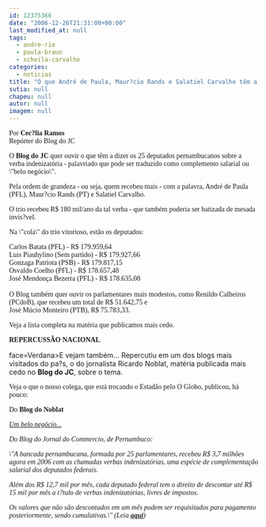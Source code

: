 ```yaml
---
id: 12375366
date: "2006-12-26T21:31:00+00:00"
last_modified_at: null
tags:
  - andre-rio
  - paula-braun
  - scheila-carvalho
categories:
  - noticias
title: "O que André de Paula, Maur?cio Rands e Salatiel Carvalho têm a dizer sobre verba indenizatória?"
sutia: null
chapeu: null
autor: null
imagem: null
---
```

<p><A name=post29652><FONT face=Verdana></p>
<p><P><FONT face=Verdana>Por <B>Cec?lia Ramos</B><BR>Repórter do Blog do JC</FONT></P></p>
<p><P><FONT face=Verdana>O <STRONG>Blog do JC</STRONG> quer ouvir&nbsp;o que têm a dizer os 25 deputados pernambucanos sobre a verba indenizatória - palavriado que pode ser traduzido como complemento salarial ou \"belo negócio\"<FONT face=Verdana>.</FONT></P></p>
<p><P></FONT><FONT face=Verdana>Pela ordem de grandeza - ou seja, quem&nbsp;recebeu mais&nbsp;- com a palavra, André de Paula (PFL), Maur?cio Rands (PT) e Salatiel Carvalho. </FONT></P></p>
<p><P><FONT face=Verdana>O trio recebeu R$ 180 mil/ano da tal verba - que também poderia ser batizada de mesada invis?vel.&nbsp;</FONT></P></p>
<p><P>Na \"cola\" do trio vitorioso, estão os deputados:</P></p>
<p><P>Carlos Batata (PFL) - R$ 179.959,64<BR>Luis Piauhylino (Sem partido) -&nbsp;R$ 179.927,66<BR>Gonzaga Patriota (PSB)&nbsp;- R$ 179.817,15<BR>Osvaldo Coelho (PFL) -&nbsp;R$ 178.657,48<BR>José Mendonça Bezerra (PFL)&nbsp;- R$ 178.635,08<BR></FONT><FONT face=Verdana><BR>O Blog também quer ouvir os parlamentares mais modestos, como Renildo Calheiros (PCdoB), que recebeu um total de R$ 51.642,75 e <BR>José Múcio Monteiro (PTB),<FONT face=Verdana> R$ 75.783,33.<STRONG> </STRONG></FONT></FONT></P></p>
<p><P><FONT face=Verdana><FONT face=Verdana>Veja&nbsp;a lista completa na matéria que publicamos mais cedo.</FONT></FONT></P></p>
<p><P><FONT face=Verdana><FONT face=Verdana><STRONG>REPERCUSSÃO NACIONAL</P></STRONG></FONT></FONT></p>
<p><P class=fontTitulo><FONT</p>
<p> face=Verdana>E vejam também... Repercutiu&nbsp;em um dos&nbsp;blogs mais visitados do pa?s, o do&nbsp;jornalista Ricardo Noblat, matéria&nbsp;publicada mais cedo no <STRONG>Blog do JC</STRONG>, sobre o tema.&nbsp;</FONT></P></p>
<p><P class=fontTitulo><FONT face=Verdana>Veja o que o nosso colega, que está trocando o Estadão pelo O Globo,&nbsp;publicou,&nbsp;há pouco:&nbsp;</FONT></P></p>
<p><P class=fontTitulo><FONT face=Verdana>Do<STRONG> Blog do Noblat</STRONG></FONT></P></p>
<p><P class=fontTitulo><FONT face=Verdana><U><EM>Um belo negócio...</EM></U></FONT></P></A></p>
<p><P class=fontPadrao><FONT face=Verdana><EM></EM></FONT></p>
<p><P><FONT face=Verdana><EM>Do Blog do Jornal do Commercio, de Pernambuco:</EM></FONT></P></p>
<p><P><FONT face=Verdana><EM>\"A bancada pernambucana, formada por 25 parlamentares, recebeu R$ 3,7 milhões agora em 2006 com as chamadas verbas indenizatórias, uma espécie de complementação salarial dos deputados federais.</EM></FONT></P></p>
<p><P><FONT face=Verdana><EM>Além dos R$ 12,7 mil por mês, cada deputado federal tem o direito de descontar até R$ 15 mil por mês a t?tulo de verbas indenizatórias, livres de impostos. </EM></FONT></P></p>
<p><P><FONT face=Verdana><EM>Os valores que não são descontados em um mês podem ser requisitados para pagamento posteriormente, sendo cumulativas.\" (Leia </EM><A href=\"https://noblat1.estadao.com.br/noblat/visualizarConteudo.do?metodo=exibirPosts&amp;data=26/12/2006\" target=_blank><STRONG><EM>aqui</EM></STRONG></A><EM>)</EM></FONT></P> </p>
